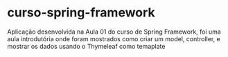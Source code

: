 # curso-spring-framework

Aplicação desenvolvida na Aula 01 do curso de Spring Framework, foi uma aula introdutória onde foram mostrados como criar um model, controller, e mostrar os dados usando o Thymeleaf como temaplate
